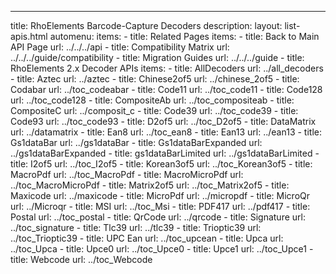 ---
title: RhoElements Barcode-Capture Decoders 
description: 
layout: list-apis.html
automenu:
  items:
    - title: Related Pages
      items:
        - title: Back to Main API Page
          url: ../../../api
        - title: Compatibility Matrix
          url: ../../../guide/compatibility
        - title: Migration Guides
          url: ../../../guide
    - title: RhoElements 2.x Decoder APIs
      items:
        - title: AllDecoders
          url: ../all_decoders
        - title: Aztec
          url: ../aztec
        - title: Chinese2of5
          url: ../chinese_2of5
        - title: Codabar
          url: ../toc_codeabar
        - title: Code11
          url: ../toc_code11
        - title: Code128
          url: ../toc_code128
        - title: CompositeAb
          url: ../toc_compositeab
        - title: CompositeC
          url: ../composit_c
        - title: Code39
          url: ../toc_code39
        - title: Code93
          url: ../toc_code93
        - title: D2of5
          url: ../toc_D2of5
        - title: DataMatrix
          url: ../datamatrix
        - title: Ean8
          url: ../toc_ean8
        - title: Ean13
          url: ../ean13
        - title: Gs1dataBar
          url: ../gs1dataBar
        - title: Gs1dataBarExpanded
          url: ../gs1dataBarExpanded
        - title: gs1dataBarLimited
          url: ../gs1dataBarLimited
        - title: I2of5
          url: ../toc_I2of5
        - title: Korean3of5
          url: ../toc_Korean3of5
        - title: MacroPdf
          url: ../toc_MacroPdf
        - title: MacroMicroPdf
          url: ../toc_MacroMicroPdf
        - title: Matrix2of5
          url: ../toc_Matrix2of5
        - title: Maxicode
          url: ../maxicode
        - title: MicroPdf
          url: ../micropdf
        - title: MicroQr
          url: ../Microqr
        - title: MSI
          url: ../toc_Msi
        - title: PDF417
          url: ../pdf417
        - title: Postal
          url: ../toc_postal
        - title: QrCode
          url: ../qrcode
        - title: Signature
          url: ../toc_signature
        - title: Tlc39
          url: ../tlc39
        - title: Trioptic39
          url: ../toc_Trioptic39
        - title: UPC Ean
          url: ../toc_upcean
        - title: Upca
          url: ../toc_Upca
        - title: Upce0
          url: ../toc_Upce0
        - title: Upce1
          url: ../toc_Upce1
        - title: Webcode
          url: ../toc_Webcode